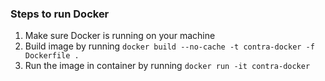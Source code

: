 ### Steps to run Docker

1. Make sure Docker is running on your machine
2. Build image by running 
`docker build --no-cache -t contra-docker -f Dockerfile .`     
3. Run the image in container by running
`docker run -it contra-docker`

